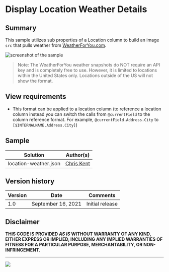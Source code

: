 # Display Location Weather Details

## Summary

This sample utilizes sub properties of a Location column to build an image `src` that pulls weather from [WeatherForYou.com](https://www.weatherforyou.com/).

![screenshot of the sample](./assets/screenshot.png)

> Note: The WeatherForYou weather snapshots do NOT require an API key and is completely free to use. However, it is limited to locations within the United States only. Locations outside of the US will not show the format.

## View requirements
- This format can be applied to a location column (to reference a location column instead you can switch the calls from `@currentField` to the column reference format. For example, `@currentField.Address.City` to `[$INTERNALNAME.Address.City]`)

## Sample

Solution|Author(s)
--------|---------
location-weather.json | [Chris Kent](https://github.com/thechriskent)

## Version history

Version|Date|Comments
-------|----|--------
1.0|September 16, 2021|Initial release

## Disclaimer
**THIS CODE IS PROVIDED *AS IS* WITHOUT WARRANTY OF ANY KIND, EITHER EXPRESS OR IMPLIED, INCLUDING ANY IMPLIED WARRANTIES OF FITNESS FOR A PARTICULAR PURPOSE, MERCHANTABILITY, OR NON-INFRINGEMENT.**

---


<img src="https://pnptelemetry.azurewebsites.net/list-formatting/column-samples/location-weather" />

